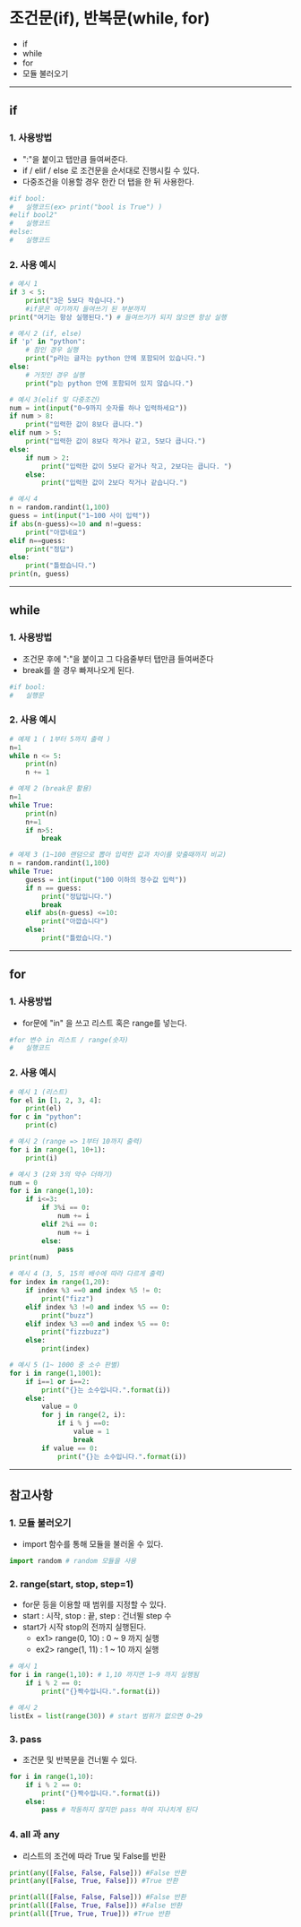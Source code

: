 # 조건문(if), 반복문(while, for)
  - if
  - while
  - for
  - 모듈 불러오기

---

## if
  ### 1. 사용방법
  -  ":"을 붙이고 탭만큼 들여써준다.
  - if / elif / else 로 조건문을 순서대로 진행시킬 수 있다.
  - 다중조건을 이용할 경우 한칸 더 탭을 한 뒤 사용한다.

  ```Python
  #if bool:
  #   실행코드(ex> print("bool is True") )
  #elif bool2"
  #   실행코드
  #else:
  #   실행코드
  ```

  ### 2. 사용 예시

  ```Python
  # 예시 1
  if 3 < 5:
      print("3은 5보다 작습니다.")
      #if문은 여기까지 들여쓰기 된 부분까지
  print("여기는 항상 실행된다.") # 들여쓰기가 되지 않으면 항상 실행

  # 예시 2 (if, else)
  if 'p' in "python":
      # 참인 경우 실행
      print("p라는 글자는 python 안에 포함되어 있습니다.")
  else:
      # 거짓인 경우 실행
      print("p는 python 안에 포함되어 있지 않습니다.")

  # 예시 3(elif 및 다중조건)
  num = int(input("0~9까지 숫자를 하나 입력하세요"))
  if num > 8:
      print("입력한 값이 8보다 큽니다.")
  elif num > 5:
      print("입력한 값이 8보다 작거나 같고, 5보다 큽니다.")
  else:
      if num > 2:
          print("입력한 값이 5보다 같거나 작고, 2보다는 큽니다. ")
      else:
          print("입력한 값이 2보다 작거나 같습니다.")

  # 예시 4
  n = random.randint(1,100)
  guess = int(input("1~100 사이 입력"))
  if abs(n-guess)<=10 and n!=guess:
      print("아깝네요")
  elif n==guess:
      print("정답")
  else:
      print("틀렸습니다.")
  print(n, guess)

  ```

---

## while
  ### 1. 사용방법
  - 조건문 후에 ":"을 붙이고 그 다음줄부터 탭만큼 들여써준다
  - break를 쓸 경우 빠져나오게 된다.

  ```Python
  #if bool:
  #   실행문
  ```

  ### 2. 사용 예시

  ```Python
  # 예제 1 ( 1부터 5까지 출력 )
  n=1
  while n <= 5:
      print(n)
      n += 1

  # 예제 2 (break문 활용)
  n=1
  while True:
      print(n)
      n+=1
      if n>5:
          break

  # 예제 3 (1~100 랜덤으로 뽑아 입력한 값과 차이를 맞출때까지 비교)
  n = random.randint(1,100)
  while True:
      guess = int(input("100 이하의 정수값 입력"))
      if n == guess:
          print("정답입니다.")
          break
      elif abs(n-guess) <=10:
          print("아깝습니다")
      else:
          print("틀렸습니다.")
  ```

---

## for
  ### 1. 사용방법
  - for문에 "in" 을 쓰고 리스트 혹은 range를 넣는다.

  ```Python
  #for 변수 in 리스트 / range(숫자)
  #   실행코드
  ```

  ### 2. 사용 예시

  ```Python
  # 예시 1 (리스트)
  for el in [1, 2, 3, 4]:
      print(el)
  for c in "python":
      print(c)

  # 예시 2 (range => 1부터 10까지 출력)
  for i in range(1, 10+1):
      print(i)

  # 예시 3 (2와 3의 약수 더하기)
  num = 0
  for i in range(1,10):
      if i<=3:
          if 3%i == 0:
              num += i
          elif 2%i == 0:
              num += i
          else:
              pass
  print(num)

  # 예시 4 (3, 5, 15의 배수에 따라 다르게 출력)
  for index in range(1,20):
      if index %3 ==0 and index %5 != 0:
          print("fizz")
      elif index %3 !=0 and index %5 == 0:
          print("buzz")
      elif index %3 ==0 and index %5 == 0:
          print("fizzbuzz")
      else:
          print(index)

  # 예시 5 (1~ 1000 중 소수 판별)
  for i in range(1,1001):
      if i==1 or i==2:
          print("{}는 소수입니다.".format(i))
      else:
          value = 0
          for j in range(2, i):
              if i % j ==0:
                  value = 1
                  break
          if value == 0:
              print("{}는 소수입니다.".format(i))
  ```
---

## 참고사항
  ### 1. 모듈 불러오기
  - import 함수를 통해 모듈을 불러올 수 있다.

  ```Python
  import random # random 모듈을 사용
  ```

  ### 2. range(start, stop, step=1)
  - for문 등을 이용할 때 범위를 지정할 수 있다.
  - start : 시작, stop : 끝, step : 건너뛸 step 수
  - start가 시작 stop의 전까지 실행된다.
    - ex1> range(0, 10) : 0 ~ 9 까지 실행
    - ex2> range(1, 11) : 1 ~ 10 까지 실행

  ```Python
  # 예시 1
  for i in range(1,10): # 1,10 까지면 1~9 까지 실행됨
      if i % 2 == 0:
          print("{}짝수입니다.".format(i))

  # 예시 2
  listEx = list(range(30)) # start 범위가 없으면 0~29
  ```

  ### 3. pass
  - 조건문 및 반복문을 건너뛸 수 있다.

  ```Python
  for i in range(1,10):
      if i % 2 == 0:
          print("{}짝수입니다.".format(i))
      else:
          pass # 작동하지 않지만 pass 하여 지나치게 된다
  ```

  ### 4. all 과 any
  - 리스트의 조건에 따라 True 및 False를 반환

  ```Python
  print(any([False, False, False])) #False 반환
  print(any([False, True, False])) #True 반환

  print(all([False, False, False])) #False 반환
  print(all([False, True, False])) #False 반환
  print(all([True, True, True])) #True 반환
  ```
